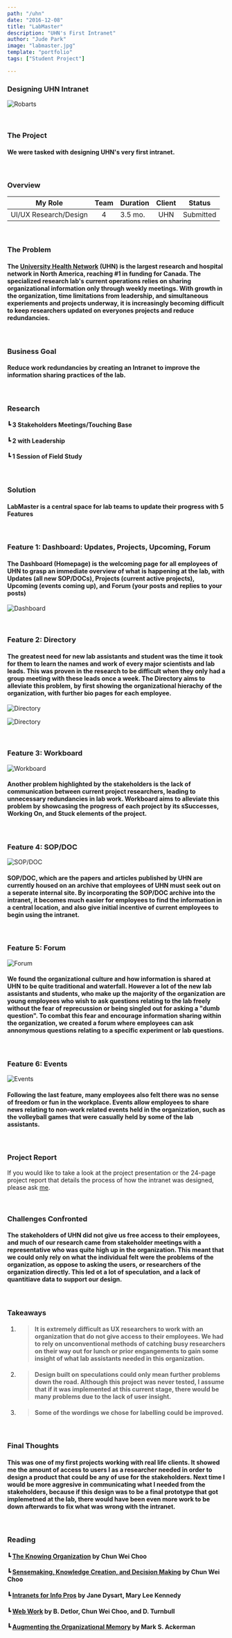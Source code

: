 ```yaml
---
path: "/uhn"
date: "2016-12-08"
title: "LabMaster"
description: "UHN's First Intranet"
author: "Jude Park"
image: "labmaster.jpg"
template: "portfolio"
tags: ["Student Project"]

---
```

### Designing UHN Intranet
<!-- end -->

![Robarts](http://medrist.ca/sites/default/files/styles/partner_logo/public/new_uhn-transparent1.png?itok=-0-cAy-1 "Robarts Library")

<br/>

### The Project

#### We were tasked with designing UHN's very first intranet. 

<br/>

### Overview

| My Role       | Team          | Duration      | Client        | Status        |
| ------------- |:-------------:| ------------- |:-------------:|:-------------:|
| UI/UX Research/Design    | 4             | 3.5 mo.      | UHN           | Submitted         |

<br/>

### The Problem

#### The  <a href="https://www.uhn.ca/" title="University Health Network Website" target="_blank" rel="noopener noreferrer">University Health Network</a> (UHN) is the largest research and hospital network in North America, reaching #1 in funding for Canada. The specialized research lab's current operations relies on sharing organizational information only through weekly meetings. With growth in the organization, time limitations from leadership, and simultaneous experiements and projects underway, it is increasingly becoming difficult to keep researchers updated on everyones projects and reduce redundancies. 

<br/>

### Business Goal

#### Reduce work redundancies by creating an Intranet to improve the information sharing practices of the lab.

<br/>

### Research

#### ┗ **3** Stakeholders Meetings/Touching Base 
#### ┗ **2** with Leadership
#### ┗ **1** Session of Field Study

<br/>

### Solution

#### LabMaster is a central space for lab teams to update their progress with 5 Features


<br/>

### Feature 1: Dashboard: Updates, Projects, Upcoming, Forum

#### The Dashboard (Homepage) is the welcoming page for all employees of UHN to grasp an immediate overview of what is happening at the lab, with Updates (all new SOP/DOCs), Projects (current active projects), Upcoming (events coming up), and Forum (your posts and replies to your posts)

![Dashboard](https://66.media.tumblr.com/a86b894bbdcdc22edf2d154d50aa7345/tumblr_po7qf5KfAs1taz7avo1_1280.png "LabMaster: Dashboard")

<br/>

### Feature 2: Directory

#### The greatest need for new lab assistants and student was the time it took for them to learn the names and work of every major scientists and lab leads. This was proven in the research to be difficult when they only had a group meeting with these leads once a week. The Directory aims to alleviate this problem, by first showing the organizational hierachy of the organization, with further bio pages for each employee.

![Directory](https://66.media.tumblr.com/768b99233740b31b0363afda28a0f918/tumblr_po7qfh8UI91taz7avo1_1280.png "LabMaster: Directory")

![Directory](https://66.media.tumblr.com/e660a7f1b59ef1facff0afece4de0dfe/tumblr_po7qn2QSeC1taz7avo1_1280.png "LabMaster: Directory")

<br/>

### Feature 3: Workboard

![Workboard](https://66.media.tumblr.com/ffdcf801f055759d01432266c7dd7106/tumblr_po7qfxikPl1taz7avo1_1280.png "LabMaster: Workboard")

#### Another problem highlighted by the stakeholders is the lack of communication between current project researchers, leading to unnecessary redundancies in lab work. Workboard aims to alleviate this problem by showcasing the progress of each project by its sSuccesses, Working On, and Stuck elements of the project.

<br/>

### Feature 4: SOP/DOC

![SOP/DOC](https://66.media.tumblr.com/01c1dabc5bbde9b56c79ac5de15a5647/tumblr_po7qghdtzk1taz7avo1_1280.png "LabMaster: SOP/DOC")

#### SOP/DOC, which are the papers and articles published by UHN are currently housed on an archive that employees of UHN must seek out on a seperate internal site. By incorporating the SOP/DOC archive into the intranet, it becomes much easier for employees to find the information in a central location, and also give initial incentive of current employees to begin using the intranet.

<br/>

### Feature 5: Forum

![Forum](https://66.media.tumblr.com/a988f22b4b93102268804009ae4b5b61/tumblr_po7qgxSaqV1taz7avo1_1280.png "LabMaster: Forum")

#### We found the organizational culture and how information is shared at UHN to be quite traditional and waterfall. However a lot of the new lab assistants and students, who make up the majority of the organization are young employees who wish to ask questions relating to the lab freely without the fear of reprecussion or being singled out for asking a "dumb question". To combat this fear and encourage information sharing within the organization, we created a forum where employees can ask annonymous questions relating to a specific experiment or lab questions.

<br/>

### Feature 6: Events

![Events](https://66.media.tumblr.com/465248add7c71e608590f770b2797103/tumblr_po7qh8zhgn1taz7avo1_1280.png "LabMaster: Events")

#### Following the last feature, many employees also felt there was no sense of freedom or fun in the workplace. Events allow employees to share news relating to non-work related events held in the organization, such as the volleyball games that were casually held by some of the lab assistants.

<br/>

### Project Report
If you would like to take a look at the project presentation or the 24-page project report that details the process of how the intranet was designed, please ask <a href="mailto:jude@judepark.com" title="Jude's Email">me</a>.

<br/>

### Challenges Confronted

#### The stakeholders of UHN did not give us free access to their employees, and much of our research came from stakeholder meetings with a representative who was quite high up in the organization. This meant that we could only rely on what the individual felt were the problems of the organization, as oppose to asking the users, or researchers of the organization directly. This led ot a lot of speculation, and a lack of quantitiave data to support our design.

<br/>

### Takeaways

1. > #### It is extremely difficult as UX researchers to work with an organization that do not give access to their employees. We had to rely on unconventional methods of catching busy researchers on their way out for lunch or prior engangements to gain some insight of what lab assistants needed in this organization.

2. > #### Design built on speculations could only mean further problems down the road. Although this project was never tested, I assume that if it was implemented at this current stage, there would be many problems due to the lack of user insight. 

3. > #### Some of the wordings we chose for labelling could be improved.

<br/>

### Final Thoughts

#### This was one of my first projects working with real life clients. It showed me the amount of access to users I as a researcher needed in order to design a product that could be any of use for the stakeholders. Next time I would be more aggresive in communicating what I needed from the stakeholders, because if this design was to be a final prototype that got implemetned at the lab, there would have been even more work to be down afterwards to fix what was wrong with the intranet.

<br/>

### Reading

#### ┗ <a href="https://www.amazon.ca/Knowing-Organization-Organizations-Information-Construct/dp/0195176782" title="The Knowing Organization" target="_blank" rel="noopener noreferrer">The Knowing Organization</a> by Chun Wei Choo
#### ┗ <a href="http://choo.fis.utoronto.ca/OUP/chooOUP/" title="Sensemaking, Knowledge Creation, and Decision Making" target="_blank" rel="noopener noreferrer">Sensemaking, Knowledge Creation, and Decision Making</a> by Chun Wei Choo
#### ┗ <a href="https://www.amazon.ca/Intranets-Info-Pros-Jane-Dysart-ebook/dp/B0080J09OA" title="Intranets for Info Pros" target="_blank" rel="noopener noreferrer">Intranets for Info Pros</a> by Jane Dysart, Mary Lee Kennedy
#### ┗ <a href="https://www.springer.com/gp/book/9780792364603" title="Web Work" target="_blank" rel="noopener noreferrer">Web Work</a> by B. Detlor, Chun Wei Choo, and D. Turnbull
#### ┗ <a href="https://dl.acm.org/citation.cfm?id=290159.290160" title="Augmenting the Organizational Memory" target="_blank" rel="noopener noreferrer">Augmenting the Organizational Memory</a> by Mark S. Ackerman


	
<br/>
<br/>